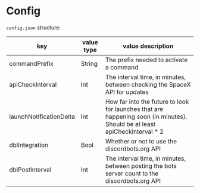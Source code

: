 # Config

`config.json` structure:

key | value type | value description
-|-|-
commandPrefix|String|The prefix needed to activate a command
apiCheckInterval|Int|The interval time, in minutes, between checking the SpaceX API for updates
launchNotificationDelta|Int|How far into the future to look for launches that are happening soon (in minutes). Should be at least apiCheckInterval * 2
dblIntegration|Bool|Whether or not to use the discordbots.org API
dblPostInterval|Int|The interval time, in minutes, between posting the bots server count to the discordbots.org API
